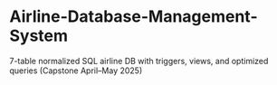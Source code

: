 # Airline-Database-Management-System
7-table normalized SQL airline DB with triggers, views, and optimized queries (Capstone April–May 2025)
